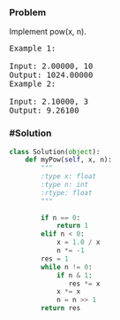 ### Problem
Implement pow(x, n).

<pre>
Example 1:

Input: 2.00000, 10
Output: 1024.00000
Example 2:

Input: 2.10000, 3
Output: 9.26100
</pre>

### #Solution

```python
class Solution(object):
    def myPow(self, x, n):
        """
        :type x: float
        :type n: int
        :rtype: float
        """
        
        if n == 0:
            return 1
        elif n < 0:
            x = 1.0 / x
            n *= -1
        res = 1
        while n != 0:
            if n & 1:
               res *= x
            x *= x
            n = n >> 1
        return res
        
        
        
```
